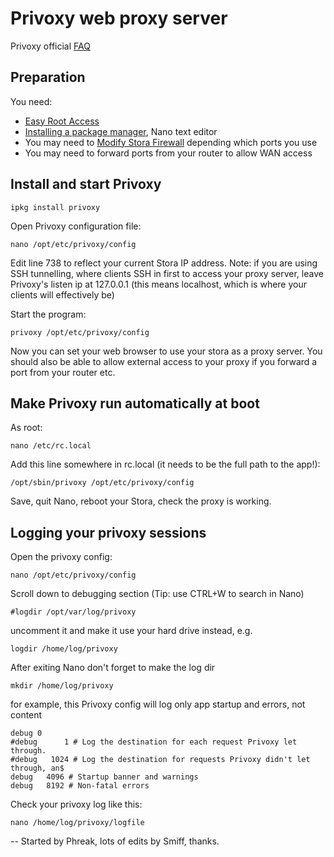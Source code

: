 # Privoxy web proxy server

Privoxy official [FAQ](http://www.privoxy.org/faq/index.html)

## Preparation

You need:

- [Easy Root Access](Easy_Root_Access.md)
- [Installing a package manager](Installing_a_package_manager.md), Nano text editor
- You may need to [Modify Stora Firewall](Modify_Stora_Firewall.md) depending which ports you use
- You may need to forward ports from your router to allow WAN access

## Install and start Privoxy
```
ipkg install privoxy
```
Open Privoxy configuration file:
```
nano /opt/etc/privoxy/config
```

Edit line 738 to reflect your current Stora IP address.
Note: if you are using SSH tunnelling, where clients SSH in first to access your proxy server, leave Privoxy's listen ip at 127.0.0.1 (this means localhost, which is where your clients will effectively be)

Start the program:
```
privoxy /opt/etc/privoxy/config
```

Now you can set your web browser to use your stora as a proxy server.
You should also be able to allow external access to your proxy if you forward a port from your router etc.

## Make Privoxy run automatically at boot

As root:
```
nano /etc/rc.local
```
Add this line somewhere in rc.local (it needs to be the full path to the app!):
```
/opt/sbin/privoxy /opt/etc/privoxy/config
```
Save, quit Nano, reboot your Stora, check the proxy is working.

## Logging your privoxy sessions

Open the privoxy config:
```
nano /opt/etc/privoxy/config
```
Scroll down to debugging section (Tip: use CTRL+W to search in Nano)
```
#logdir /opt/var/log/privoxy 
```
uncomment it and make it use your hard drive instead, e.g.
```
logdir /home/log/privoxy
```
After exiting Nano don't forget to make the log dir
```
mkdir /home/log/privoxy
```
for example, this Privoxy config will log only app startup and errors, not content
```
debug 0
#debug      1 # Log the destination for each request Privoxy let through.
#debug   1024 # Log the destination for requests Privoxy didn't let through, an$
debug   4096 # Startup banner and warnings
debug   8192 # Non-fatal errors
```
Check your privoxy log like this:
```
nano /home/log/privoxy/logfile
```

-- Started by Phreak, lots of edits by Smiff, thanks. 
